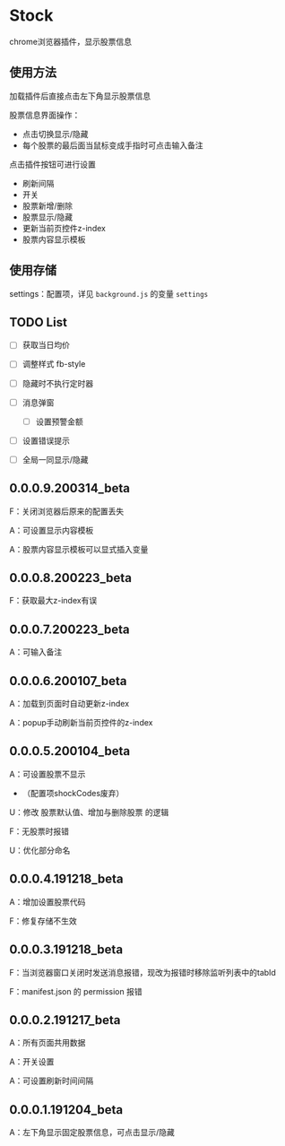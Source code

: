# Stock

chrome浏览器插件，显示股票信息



## 使用方法

加载插件后直接点击左下角显示股票信息

股票信息界面操作：

- 点击切换显示/隐藏
- 每个股票的最后面当鼠标变成手指时可点击输入备注

点击插件按钮可进行设置

- 刷新间隔
- 开关
- 股票新增/删除
- 股票显示/隐藏
- 更新当前页控件z-index
- 股票内容显示模板



## 使用存储

settings：配置项，详见 `background.js` 的变量 `settings`



## TODO List

- [ ] 获取当日均价
- [ ] 调整样式 fb-style
- [ ] 隐藏时不执行定时器
- [ ] 消息弹窗
  - [ ] 设置预警金额
- [ ] 设置错误提示
- [ ] 全局一同显示/隐藏



## 0.0.0.9.200314_beta

F：关闭浏览器后原来的配置丢失

A：可设置显示内容模板

A：股票内容显示模板可以显式插入变量

## 0.0.0.8.200223_beta

F：获取最大z-index有误

## 0.0.0.7.200223_beta

A：可输入备注

## 0.0.0.6.200107_beta

A：加载到页面时自动更新z-index

A：popup手动刷新当前页控件的z-index

## 0.0.0.5.200104_beta

A：可设置股票不显示

- （配置项shockCodes废弃）

U：修改 股票默认值、增加与删除股票 的逻辑

F：无股票时报错

U：优化部分命名

## 0.0.0.4.191218_beta

A：增加设置股票代码

F：修复存储不生效

## 0.0.0.3.191218_beta

F：当浏览器窗口关闭时发送消息报错，现改为报错时移除监听列表中的tabId

F：manifest.json 的 permission 报错



## 0.0.0.2.191217_beta

A：所有页面共用数据

A：开关设置

A：可设置刷新时间间隔


## 0.0.0.1.191204_beta

A：左下角显示固定股票信息，可点击显示/隐藏

